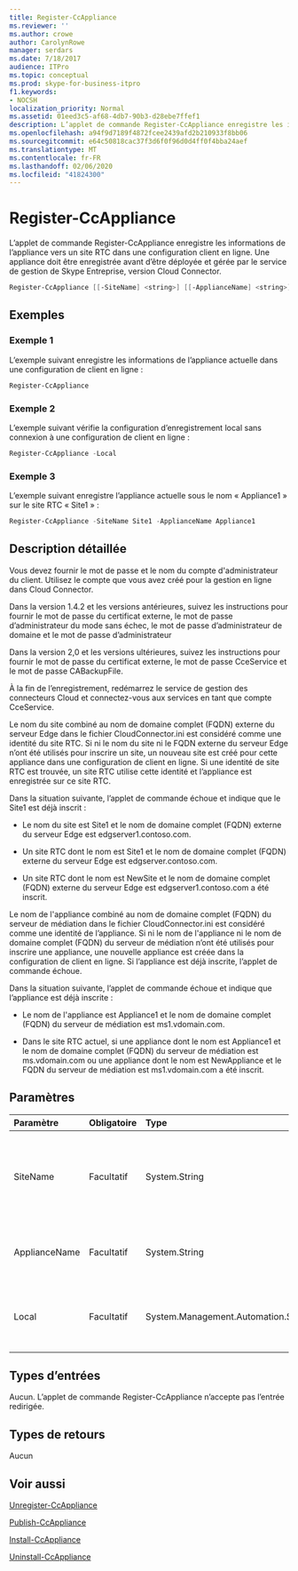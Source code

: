 ```yaml
---
title: Register-CcAppliance
ms.reviewer: ''
ms.author: crowe
author: CarolynRowe
manager: serdars
ms.date: 7/18/2017
audience: ITPro
ms.topic: conceptual
ms.prod: skype-for-business-itpro
f1.keywords:
- NOCSH
localization_priority: Normal
ms.assetid: 01eed3c5-af68-4db7-90b3-d28ebe7ffef1
description: L’applet de commande Register-CcAppliance enregistre les informations de l’appliance vers un site RTC dans une configuration client en ligne. Une appliance doit être enregistrée avant d’être déployée et gérée par le service de gestion de Skype Entreprise, version Cloud Connector.
ms.openlocfilehash: a94f9d7189f4872fcee2439afd2b210933f8bb06
ms.sourcegitcommit: e64c50818cac37f3d6f0f96d0d4ff0f4bba24aef
ms.translationtype: MT
ms.contentlocale: fr-FR
ms.lasthandoff: 02/06/2020
ms.locfileid: "41824300"
---
```

# <a name="register-ccappliance"></a>Register-CcAppliance
 
L’applet de commande Register-CcAppliance enregistre les informations de l’appliance vers un site RTC dans une configuration client en ligne. Une appliance doit être enregistrée avant d’être déployée et gérée par le service de gestion de Skype Entreprise, version Cloud Connector.
  
```powershell
Register-CcAppliance [[-SiteName] <string>] [[-ApplianceName] <string>] [-Local]
```

## <a name="examples"></a>Exemples
<a name="Examples"> </a>

### <a name="example-1"></a>Exemple 1

L’exemple suivant enregistre les informations de l’appliance actuelle dans une configuration de client en ligne :
  
```powershell
Register-CcAppliance
```

### <a name="example-2"></a>Exemple 2

L’exemple suivant vérifie la configuration d’enregistrement local sans connexion à une configuration de client en ligne :
  
```powershell
Register-CcAppliance -Local
```

### <a name="example-3"></a>Exemple 3

L’exemple suivant enregistre l’appliance actuelle sous le nom « Appliance1 » sur le site RTC « Site1 » :
  
```powershell
Register-CcAppliance -SiteName Site1 -ApplianceName Appliance1
```

## <a name="detailed-description"></a>Description détaillée
<a name="DetailedDescription"> </a>

Vous devez fournir le mot de passe et le nom du compte d'administrateur du client. Utilisez le compte que vous avez créé pour la gestion en ligne dans Cloud Connector. 
  
Dans la version 1.4.2 et les versions antérieures, suivez les instructions pour fournir le mot de passe du certificat externe, le mot de passe d’administrateur du mode sans échec, le mot de passe d’administrateur de domaine et le mot de passe d’administrateur 
  
Dans la version 2,0 et les versions ultérieures, suivez les instructions pour fournir le mot de passe du certificat externe, le mot de passe CceService et le mot de passe CABackupFile.
  
À la fin de l’enregistrement, redémarrez le service de gestion des connecteurs Cloud et connectez-vous aux services en tant que compte CceService.
  
Le nom du site combiné au nom de domaine complet (FQDN) externe du serveur Edge dans le fichier CloudConnector.ini est considéré comme une identité du site RTC. Si ni le nom du site ni le FQDN externe du serveur Edge n’ont été utilisés pour inscrire un site, un nouveau site est créé pour cette appliance dans une configuration de client en ligne. Si une identité de site RTC est trouvée, un site RTC utilise cette identité et l’appliance est enregistrée sur ce site RTC.  
  
Dans la situation suivante, l’applet de commande échoue et indique que le Site1 est déjà inscrit :  
  
- Le nom du site est Site1 et le nom de domaine complet (FQDN) externe du serveur Edge est edgserver1.contoso.com.  
    
- Un site RTC dont le nom est Site1 et le nom de domaine complet (FQDN) externe du serveur Edge est edgserver.contoso.com.
    
- Un site RTC dont le nom est NewSite et le nom de domaine complet (FQDN) externe du serveur Edge est edgserver1.contoso.com a été inscrit.  
    
Le nom de l'appliance combiné au nom de domaine complet (FQDN) du serveur de médiation dans le fichier CloudConnector.ini est considéré comme une identité de l’appliance. Si ni le nom de l'appliance ni le nom de domaine complet (FQDN) du serveur de médiation n’ont été utilisés pour inscrire une appliance, une nouvelle appliance est créée dans la configuration de client en ligne. Si l’appliance est déjà inscrite, l’applet de commande échoue.
  
Dans la situation suivante, l’applet de commande échoue et indique que l’appliance est déjà inscrite :  
  
- Le nom de l'appliance est Appliance1 et le nom de domaine complet (FQDN) du serveur de médiation est ms1.vdomain.com.
    
- Dans le site RTC actuel, si une appliance dont le nom est Appliance1 et le nom de domaine complet (FQDN) du serveur de médiation est ms.vdomain.com ou une appliance dont le nom est NewAppliance et le FQDN du serveur de médiation est ms1.vdomain.com a été inscrit.
    
## <a name="parameters"></a>Paramètres
<a name="DetailedDescription"> </a>

|**Paramètre**|**Obligatoire**|**Type**|**Description**|
|:-----|:-----|:-----|:-----|
|SiteName  <br/> |Facultatif   <br/> |System.String  <br/> |Nom du site RTC sur lequel l’appliance est inscrite. La valeur par défaut est la valeur SiteName dans le fichier CloudConnector.ini.   <br/> |
|ApplianceName  <br/> |Facultatif   <br/> |System.String  <br/> |Nom de l’appliance actuelle. La valeur par défaut est le nom de l’ordinateur du serveur hôte.  <br/> |
|Local  <br/> |Facultatif  <br/> |System.Management.Automation.SwitchParameter  <br/> |Vérification des configurations d’inscription locale sans connexion à la configuration du client en ligne.  <br/> |
   
## <a name="input-types"></a>Types d’entrées
<a name="InputTypes"> </a>

Aucun. L’applet de commande Register-CcAppliance n’accepte pas l’entrée redirigée.
  
## <a name="return-types"></a>Types de retours
<a name="ReturnTypes"> </a>

Aucun
  
## <a name="see-also"></a>Voir aussi
<a name="ReturnTypes"> </a>

[Unregister-CcAppliance](unregister-ccappliance.md)
  
[Publish-CcAppliance](publish-ccappliance.md)
  
[Install-CcAppliance](install-ccappliance.md)
  
[Uninstall-CcAppliance](uninstall-ccappliance.md)
  

